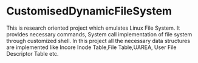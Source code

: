 # CustomisedDynamicFileSystem
This is research oriented project which emulates Linux File System. It provides necessary commands, System call implementation of file system through customized shell. In this project all the necessary data structures are implemented like Incore Inode Table,File Table,UAREA, User File Descriptor Table etc.
